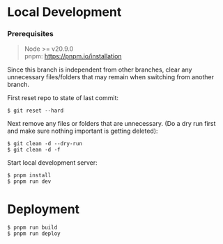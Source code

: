 # Local Development

### Prerequisites

> Node >= v20.9.0 <br>
> pnpm: https://pnpm.io/installation

Since this branch is independent from other branches, clear any unnecessary files/folders that may remain when switching from another branch.

First reset repo to state of last commit:

```
$ git reset --hard
```

Next remove any files or folders that are unnecessary. (Do a dry run first and make sure nothing important is getting deleted):
```
$ git clean -d --dry-run
$ git clean -d -f
```

Start local development server:

```
$ pnpm install
$ pnpm run dev
```

# Deployment

```
$ pnpm run build
$ pnpm run deploy
```
